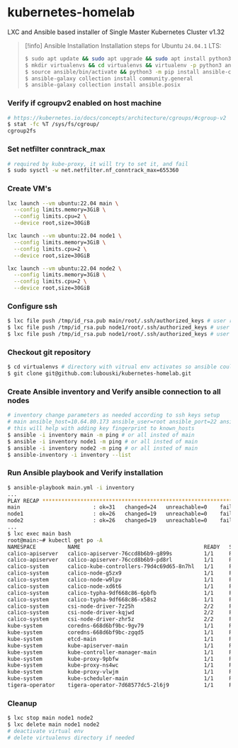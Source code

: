 # kubernetes-homelab
LXC and Ansible based installer of Single Master Kubernetes Cluster v1.32

>[!info] Ansible Installation
>Installation steps for Ubuntu  `24.04.1` LTS:
>```bash
>$ sudo apt update && sudo apt upgrade && sudo apt install python3-virtualenv python3-pip
>$ mkdir virtualenvs && cd virtualenvs && virtualenv -p python3 ansible 
>$ source ansible/bin/activate && python3 -m pip install ansible-core==2.18.1
>$ ansible-galaxy collection install community.general
>$ ansible-galaxy collection install ansible.posix

### Verify if cgroupv2 enabled on host machine 
```bash
# https://kubernetes.io/docs/concepts/architecture/cgroups/#cgroup-v2
$ stat -fc %T /sys/fs/cgroup/
cgroup2fs
```

### Set netfilter conntrack_max
```bash
# required by kube-proxy, it will try to set it, and fail
$ sudo sysctl -w net.netfilter.nf_conntrack_max=655360
```
### Create VM's
```bash
lxc launch --vm ubuntu:22.04 main \
  --config limits.memory=3GiB \
  --config limits.cpu=2 \
  --device root,size=30GiB

lxc launch --vm ubuntu:22.04 node1 \
  --config limits.memory=3GiB \
  --config limits.cpu=2 \
  --device root,size=30GiB

lxc launch --vm ubuntu:22.04 node2 \
  --config limits.memory=3GiB \
  --config limits.cpu=2 \
  --device root,size=30GiB
```
### Configure ssh
```bash
$ lxc file push /tmp/id_rsa.pub main/root/.ssh/authorized_keys # user root
$ lxc file push /tmp/id_rsa.pub node1/root/.ssh/authorized_keys # user root
$ lxc file push /tmp/id_rsa.pub node1/root/.ssh/authorized_keys # user root
```

### Checkout git repository
```bash
$ cd virtualenvs # directory with vitrual env activates so ansible could work
$ git clone git@github.com:lubouski/kubernetes-homelab.git
```
### Create Ansible inventory and Verify ansible connection to all nodes
```bash
# inventory change parameters as needed according to ssh keys setup
# main ansible_host=10.64.80.173 ansible_user=root ansible_port=22 ansible_ssh_private_key_file=/home/<username>/.ssh/id_ed25519
# this will help with adding key fingerprint to known_hosts 
$ ansible -i inventory main -m ping # or all insted of main
$ ansible -i inventory node1 -m ping # or all insted of main
$ ansible -i inventory node2 -m ping # or all insted of main
$ ansible-inventory -i inventory --list
```

### Run Ansible playbook and Verify installation
```bash
$ ansible-playbook main.yml -i inventory
...
PLAY RECAP *************************************************************************************************************************
main                       : ok=31   changed=24   unreachable=0    failed=0    skipped=1    rescued=0    ignored=0   
node1                      : ok=26   changed=19   unreachable=0    failed=0    skipped=6    rescued=0    ignored=0   
node2                      : ok=26   changed=19   unreachable=0    failed=0    skipped=6    rescued=0    ignored=0   
...
$ lxc exec main bash
root@main:~# kubectl get po -A
NAMESPACE          NAME                                       READY   STATUS    RESTARTS   AGE
calico-apiserver   calico-apiserver-76ccd8b6b9-g899s          1/1     Running   0          108s
calico-apiserver   calico-apiserver-76ccd8b6b9-pd8rl          1/1     Running   0          108s
calico-system      calico-kube-controllers-79d4c69d65-8n7hl   1/1     Running   0          108s
calico-system      calico-node-g5zx9                          1/1     Running   0          108s
calico-system      calico-node-w9lpv                          1/1     Running   0          108s
calico-system      calico-node-xd6t6                          1/1     Running   0          108s
calico-system      calico-typha-9df668c86-6pbfb               1/1     Running   0          99s
calico-system      calico-typha-9df668c86-x58s2               1/1     Running   0          108s
calico-system      csi-node-driver-7z25h                      2/2     Running   0          108s
calico-system      csi-node-driver-kqjwd                      2/2     Running   0          108s
calico-system      csi-node-driver-zhr5z                      2/2     Running   0          108s
kube-system        coredns-668d6bf9bc-9gv79                   1/1     Running   0          116s
kube-system        coredns-668d6bf9bc-zgqd5                   1/1     Running   0          116s
kube-system        etcd-main                                  1/1     Running   0          2m1s
kube-system        kube-apiserver-main                        1/1     Running   0          2m2s
kube-system        kube-controller-manager-main               1/1     Running   0          2m1s
kube-system        kube-proxy-9pbfw                           1/1     Running   0          116s
kube-system        kube-proxy-ns4wc                           1/1     Running   0          115s
kube-system        kube-proxy-vlwjm                           1/1     Running   0          115s
kube-system        kube-scheduler-main                        1/1     Running   0          2m1s
tigera-operator    tigera-operator-7d68577dc5-2l6j9           1/1     Running   0          116s
```

### Cleanup
```bash
$ lxc stop main node1 node2
$ lxc delete main node1 node2
# deactivate virtual env
# delete virtualenvs directory if needed
```
